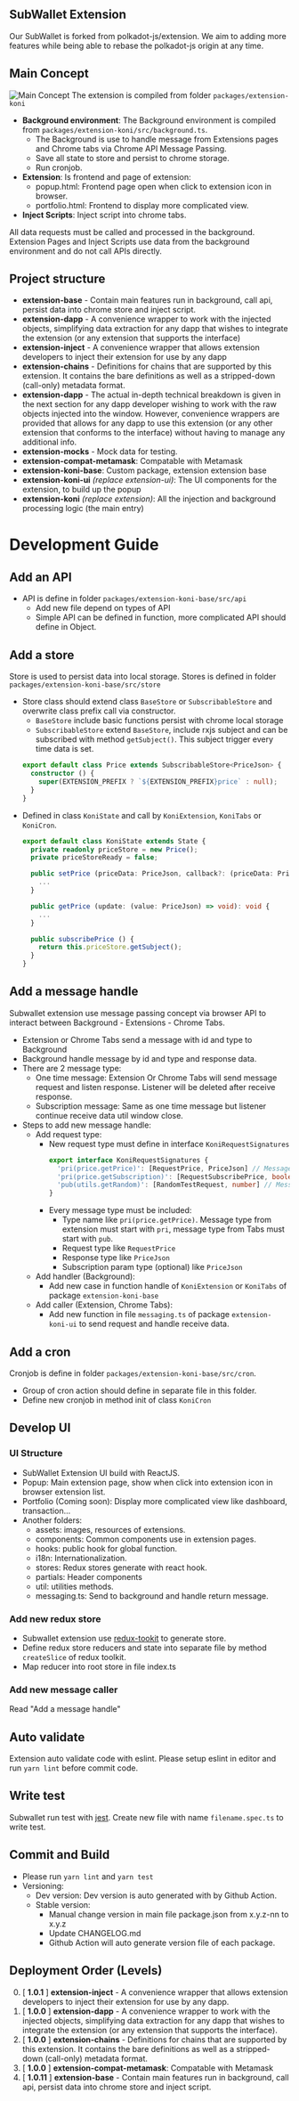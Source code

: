 ## SubWallet Extension
Our SubWallet is forked from polkadot-js/extension. We aim to adding more features while being able to rebase the polkadot-js origin at any time.
## Main Concept
![Main Concept](https://github.com/Koniverse/Subwallet-V2/wiki/images/ExtensionConcept.png)
The extension is compiled from folder `packages/extension-koni`
- **Background environment**: The Background environment is compiled from `packages/extension-koni/src/background.ts`.
  - The Background is use to handle message from Extensions pages and Chrome tabs via Chrome API Message Passing.
  - Save all state to store and persist to chrome storage.
  - Run cronjob.
- **Extension**: Is frontend and page of extension:
  - popup.html: Frontend page open when click to extension icon in browser.
  - portfolio.html: Frontend to display more complicated view.
- **Inject Scripts**: Inject script into chrome tabs.

All data requests must be called and processed in the background. Extension Pages and Inject Scripts use data from the background environment and do not call APIs directly.

## Project structure
- **extension-base** - Contain main features run in background, call api, persist data into chrome store and inject script.
- **extension-dapp** - A convenience wrapper to work with the injected objects, simplifying data extraction for any dapp that wishes to integrate the extension (or any extension that supports the interface)
- **extension-inject** - A convenience wrapper that allows extension developers to inject their extension for use by any dapp
- **extension-chains** - Definitions for chains that are supported by this extension. It contains the bare definitions as well as a stripped-down (call-only) metadata format.
- **extension-dapp** - The actual in-depth technical breakdown is given in the next section for any dapp developer wishing to work with the raw objects injected into the window. However, convenience wrappers are provided that allows for any dapp to use this extension (or any other extension that conforms to the interface) without having to manage any additional info.
- **extension-mocks** - Mock data for testing.
- **extension-compat-metamask**: Compatable with Metamask
- **extension-koni-base**: Custom package, extension extension base
- **extension-koni-ui** *(replace extension-ui)*: The UI components for the extension, to build up the popup
- **extension-koni** *(replace extension)*: All the injection and background processing logic (the main entry)

# Development Guide

## Add an API
- API is define in folder `packages/extension-koni-base/src/api`
  - Add new file depend on types of API
  - Simple API can be defined in function, more complicated API should define in Object.

## Add a store
Store is used to persist data into local storage. Stores is defined in folder `packages/extension-koni-base/src/store`
- Store class should extend class `BaseStore` or `SubscribableStore` and overwrite class prefix call via constructor.
  - `BaseStore` include basic functions persist with chrome local storage
  - `SubscribableStore` extend `BaseStore`, include rxjs subject and can be subscribed with method `getSubject()`. This subject trigger every time data is set.
  ``` typescript
  export default class Price extends SubscribableStore<PriceJson> {
    constructor () {
      super(EXTENSION_PREFIX ? `${EXTENSION_PREFIX}price` : null);
    }
  }
  ```
- Defined in class `KoniState` and call by `KoniExtension`, `KoniTabs` or `KoniCron`.
  ```typescript
  export default class KoniState extends State {
    private readonly priceStore = new Price();
    private priceStoreReady = false;

    public setPrice (priceData: PriceJson, callback?: (priceData: PriceJson) => void): void {
      ...
    }

    public getPrice (update: (value: PriceJson) => void): void {
      ...
    }

    public subscribePrice () {
      return this.priceStore.getSubject();
    }
  }
  ```

## Add a message handle
Subwallet extension use message passing concept via browser API to interact between Background - Extensions - Chrome Tabs.
- Extension or Chrome Tabs send a message with id and type to Background
- Background handle message by id and type and response data.
- There are 2 message type:
  - One time message: Extension Or Chrome Tabs will send message request and listen response. Listener will be deleted after receive response.
  - Subscription message: Same as one time message but listener continue receive data util window close.
- Steps to add new message handle:
  - Add request type:
    - New request type must define in interface `KoniRequestSignatures`
      ```typescript
      export interface KoniRequestSignatures {
        'pri(price.getPrice)': [RequestPrice, PriceJson] // Message type from extension
        'pri(price.getSubscription)': [RequestSubscribePrice, boolean, PriceJson] // Message type from extension with subscription
        'pub(utils.getRandom)': [RandomTestRequest, number] // Message type from Tabs
      }
      ```
    - Every message type must be included:
      - Type name like `pri(price.getPrice)`. Message type from extension must start with `pri`, message type from Tabs must start with `pub`.
      - Request type like `RequestPrice`
      - Response type like `PriceJson`
      - Subscription param type (optional) like `PriceJson`
  - Add handler (Background):
    - Add new case in function handle of `KoniExtension` or `KoniTabs` of package `extension-koni-base`
  - Add caller (Extension, Chrome Tabs):
    - Add new function in file `messaging.ts` of package `extension-koni-ui` to send request and handle receive data.

## Add a cron
Cronjob is define in folder `packages/extension-koni-base/src/cron`.
- Group of cron action should define in separate file in this folder.
- Define new cronjob in method init of class `KoniCron`

## Develop UI

### UI Structure
- SubWallet Extension UI build with ReactJS.
- Popup: Main extension page, show when click into extension icon in browser extension list.
- Portfolio (Coming soon): Display more complicated view like dashboard, transaction...
- Another folders:
  - assets: images, resources of extensions.
  - components: Common components use in extension pages.
  - hooks: public hook for global function.
  - i18n: Internationalization.
  - stores: Redux stores generate with react hook.
  - partials: Header components
  - util: utilities methods.
  - messaging.ts: Send to background and handle return message.

### Add new redux store
- Subwallet extension use [redux-tookit](https://redux-toolkit.js.org/) to generate store.
- Define redux store reducers and state into separate file by method `createSlice` of redux toolkit.
- Map reducer into root store in file index.ts

### Add new message caller
Read "Add a message handle"

## Auto validate
Extension auto validate code with eslint. Please setup eslint in editor and run `yarn lint` before commit code.

## Write test
Subwallet run test with [jest](https://jestjs.io/). Create new file with name `filename.spec.ts` to write test.

## Commit and Build
- Please run `yarn lint` and `yarn test`
- Versioning:
  - Dev version: Dev version is auto generated with by Github Action.
  - Stable version:
    - Manual change version in main file package.json from x.y.z-nn to x.y.z
    - Update CHANGELOG.md
    - Github Action will auto generate version file of each package.

## Deployment Order (Levels)
0. [ **1.0.1** ] **extension-inject** - A convenience wrapper that allows extension developers to inject their extension for use by any dapp.
1. [ **1.0.0** ] **extension-dapp** - A convenience wrapper to work with the injected objects, simplifying data extraction for any dapp that wishes to integrate the extension (or any extension that supports the interface).
1. [ **1.0.0** ] **extension-chains** - Definitions for chains that are supported by this extension. It contains the bare definitions as well as a stripped-down (call-only) metadata format.
1. [ **1.0.0** ] **extension-compat-metamask**: Compatable with Metamask
2. [ **1.0.11** ] **extension-base** - Contain main features run in background, call api, persist data into chrome store and inject script.